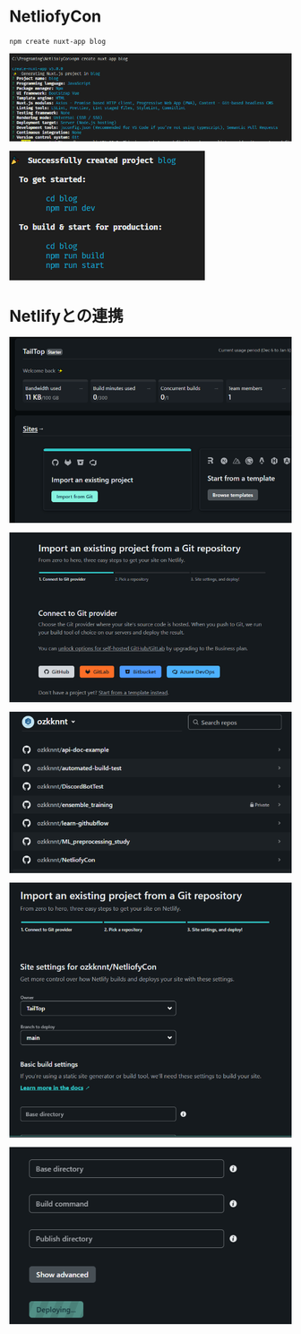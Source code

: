 # NetliofyCon

```
npm create nuxt-app blog
```

![](2022-12-09-12-58-54.png)

![](2022-12-09-12-59-38.png)


# Netlifyとの連携
![](2022-12-09-13-54-02.png)

![](2022-12-09-13-54-36.png)

![](2022-12-09-13-55-02.png)

![](2022-12-09-13-55-23.png)

![](2022-12-09-13-55-35.png)

